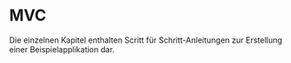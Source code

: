 # MVC

Die einzelnen Kapitel enthalten Scritt für Schritt-Anleitungen zur Erstellung einer Beispielapplikation dar.
